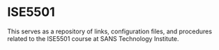 # ISE5501
This serves as a repository of links, configuration files, and procedures related to the ISE5501 course at SANS Technology Institute.
